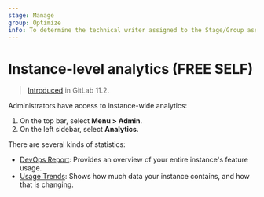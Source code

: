 ```yaml
---
stage: Manage
group: Optimize
info: To determine the technical writer assigned to the Stage/Group associated with this page, see https://about.gitlab.com/handbook/engineering/ux/technical-writing/#assignments
---
```


# Instance-level analytics **(FREE SELF)**

> [Introduced](https://gitlab.com/gitlab-org/gitlab-foss/-/issues/41416) in GitLab 11.2.

Administrators have access to instance-wide analytics:

1. On the top bar, select **Menu > Admin**.
1. On the left sidebar, select **Analytics**.

There are several kinds of statistics:

- [DevOps Report](dev_ops_report.md): Provides an overview of your entire instance's feature usage.
- [Usage Trends](usage_trends.md): Shows how much data your instance contains, and how that is changing.
